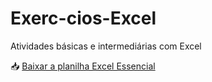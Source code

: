 # Exerc-cios-Excel
Atividades básicas e intermediárias com Excel

📥 [Baixar a planilha Excel Essencial](https://github.com/Adsmendees11/Exerc-cios-Excel/raw/refs/heads/main/excel_essencial.xlsx)
